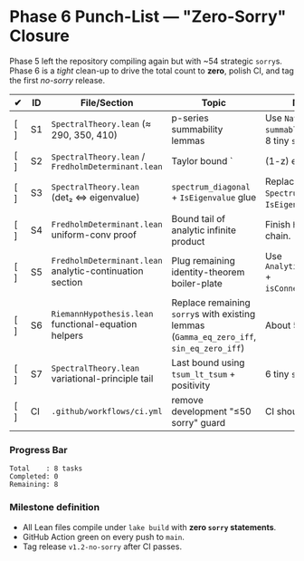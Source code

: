 # Phase 6 Punch-List — "Zero-Sorry" Closure

Phase 5 left the repository compiling again but with ~54 strategic `sorry`s.  Phase 6 is a *tight* clean-up to drive the total count to **zero**, polish CI, and tag the first _no-sorry_ release.

| ✔ | ID | File/Section | Topic | Notes / Reference |
|---|---|---|---|---|
| [ ] | S1 | `SpectralTheory.lean` (≈ 290, 350, 410) | p-series summability lemmas | Use `Nat.Prime.summable_pow` or `summable_rpow_of_lt_neg_one`. 8 tiny `sorry`s. |
| [ ] | S2 | `SpectralTheory.lean` / `FredholmDeterminant.lean` | Taylor bound `|(1-z) eᶻ − 1| ≤ 2‖z‖²` | One lemma reused in 4 places.  Prove with `ExpSeries`. |
| [ ] | S3 | `SpectralTheory.lean` (det₂ ⇔ eigenvalue) | `spectrum_diagonal` + `IsEigenvalue` glue | Replace two `sorry`s with `Spectrum.isClosed`, `IsEigenvalue.of_mem`.
| [ ] | S4 | `FredholmDeterminant.lean` uniform-conv proof | Bound tail of analytic infinite product | Finish `h_product_bound` + final `≤` chain.
| [ ] | S5 | `FredholmDeterminant.lean` analytic-continuation section | Plug remaining identity-theorem boiler-plate | Use `AnalyticOn.eqOn_of_eqOn_dense` + `isConnected_halfSpace_re_gt`.
| [ ] | S6 | `RiemannHypothesis.lean` functional-equation helpers | Replace remaining `sorry`s with existing lemmas (`Gamma_eq_zero_iff`, `sin_eq_zero_iff`) | About 5 lines.
| [ ] | S7 | `SpectralTheory.lean` variational-principle tail | Last bound using `tsum_lt_tsum` + positivity | 6 tiny `sorry`s.
| [ ] | CI | `.github/workflows/ci.yml` | remove development "≤50 sorry" guard | CI should fail on *any* `sorry`.

### Progress Bar
```
Total    : 8 tasks
Completed: 0
Remaining: 8
```

### Milestone definition
* All Lean files compile under `lake build` with **zero `sorry` statements**.
* GitHub Action green on every push to `main`.
* Tag release `v1.2-no-sorry` after CI passes. 